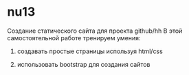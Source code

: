# nu13
Создание статического сайта для проекта github/hh
В этой самостоятельной работе тренируем умения:

1. создавать простые страницы используя html/css

2. использовать bootstrap для создания сайтов
